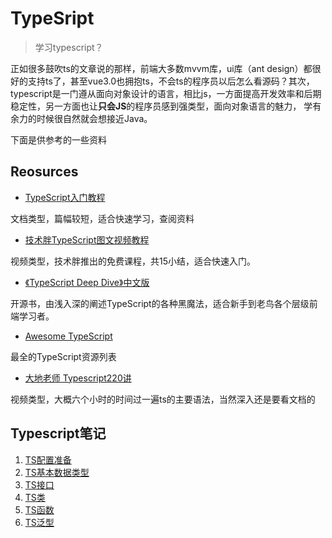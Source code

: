 # TypeSript

> 学习typescript？

正如很多鼓吹ts的文章说的那样，前端大多数mvvm库，ui库（ant design）都很好的支持ts了，甚至vue3.0也拥抱ts，不会ts的程序员以后怎么看源码？其次，
typescript是一门遵从面向对象设计的语言，相比js，一方面提高开发效率和后期稳定性，另一方面也让**只会JS**的程序员感到强类型，面向对象语言的魅力，
学有余力的时候很自然就会想接近Java。

下面是供参考的一些资料

## Reosurces

- [TypeScript入门教程](https://ts.xcatliu.com/)

文档类型，篇幅较短，适合快速学习，查阅资料

- [技术胖TypeScript图文视频教程](https://jspang.com/posts/2018/06/27/typesript.html)

视频类型，技术胖推出的免费课程，共15小结，适合快速入门。

- [《TypeScript Deep Dive》中文版](https://jkchao.github.io/typescript-book-chinese/)

开源书，由浅入深的阐述TypeScript的各种黑魔法，适合新手到老鸟各个层级前端学习者。

- [Awesome TypeScript](https://github.com/semlinker/awesome-typescript)

最全的TypeScript资源列表

- [大地老师 Typescript220讲](https://www.bilibili.com/video/av38379328)

视频类型，大概六个小时的时间过一遍ts的主要语法，当然深入还是要看文档的

## Typescript笔记

1. [TS配置准备](https://github.com/Cobatkao/ts/tree/master/1.%E9%85%8D%E7%BD%AE%E5%87%86%E5%A4%87)
2. [TS基本数据类型](https://github.com/Cobatkao/ts/tree/master/2.%E6%95%B0%E6%8D%AE%E7%B1%BB%E5%9E%8B)
3. [TS接口](https://github.com/Cobatkao/ts/tree/master/3.%E6%8E%A5%E5%8F%A3)
4. [TS类](https://github.com/Cobatkao/ts/tree/master/4.%E7%B1%BB)
5. [TS函数](https://github.com/Cobatkao/ts/tree/master/5.%E5%87%BD%E6%95%B0)
6. [TS泛型](https://github.com/Cobatkao/ts/tree/master/6.%E6%B3%9B%E5%9E%8B)